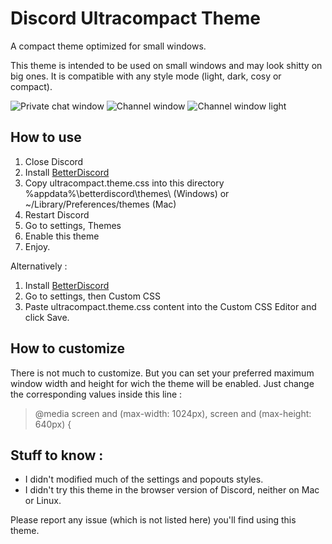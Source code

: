 # Discord Ultracompact Theme
A compact theme optimized for small windows.

This theme is intended to be used on small windows and may look shitty on big ones. It is compatible with any style mode (light, dark, cosy or compact).

![Private chat window](https://cdn.discordapp.com/attachments/201287475254132737/316013406132109322/unknown.png)
![Channel window](https://cdn.discordapp.com/attachments/201287475254132737/316013438180786177/unknown.png)
![Channel window light](https://cdn.discordapp.com/attachments/201287475254132737/316013359176613898/unknown.png)

## How to use
1. Close Discord
2. Install [BetterDiscord](https://betterdiscord.net/home/)
3. Copy ultracompact.theme.css into this directory %appdata%\betterdiscord\themes\ (Windows) or ~/Library/Preferences/themes (Mac)
4. Restart Discord
4. Go to settings, Themes
5. Enable this theme
6. Enjoy.

Alternatively :
1. Install [BetterDiscord](https://betterdiscord.net/home/)
2. Go to settings, then Custom CSS
3. Paste ultracompact.theme.css content into the Custom CSS Editor and click Save.

## How to customize
There is not much to customize. But you can set your preferred maximum window width and height for wich the theme will be enabled. Just change the corresponding values inside this line :
> @media screen and (max-width: 1024px), screen and (max-height: 640px) {

## Stuff to know :
* I didn't modified much of the settings and popouts styles.
* I didn't try this theme in the browser version of Discord, neither on Mac or Linux.

Please report any issue (which is not listed here) you'll find using this theme.


